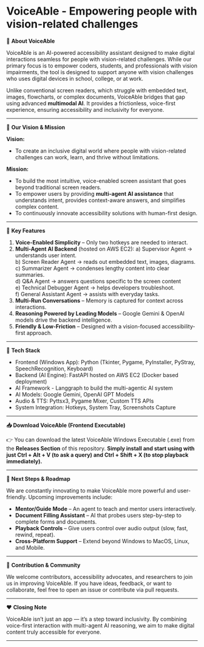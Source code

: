 # VoiceAble - Empowering people with vision-related challenges

🌟 **About VoiceAble**

VoiceAble is an AI-powered accessibility assistant designed to make digital interactions seamless for people with vision-related challenges. While our primary focus is to empower coders, students, and professionals with vision impairments, the tool is designed to support anyone with vision challenges who uses digital devices in school, college, or at work.

Unlike conventional screen readers, which struggle with embedded text, images, flowcharts, or complex documents, VoiceAble bridges that gap using advanced **multimodal AI**. It provides a frictionless, voice-first experience, ensuring accessibility and inclusivity for everyone.

---------------------------------------------------------------------------------------------------------------------------

🎯 **Our Vision & Mission**

**Vision:**
- To create an inclusive digital world where people with vision-related challenges can work, learn, and thrive without limitations.

**Mission:**
- To build the most intuitive, voice-enabled screen assistant that goes beyond traditional screen readers.
- To empower users by providing **multi-agent AI assistance** that understands intent, provides context-aware answers, and simplifies complex content.
- To continuously innovate accessibility solutions with human-first design.

---------------------------------------------------------------------------------------------------------------------------

🔑 **Key Features**
1) **Voice-Enabled Simplicity** – Only two hotkeys are needed to interact.
2) **Multi-Agent AI Backend** (hosted on AWS EC2):
  a) Supervisor Agent → understands user intent. <br>
  b) Screen Reader Agent → reads out embedded text, images, diagrams. <br>
  c) Summarizer Agent → condenses lengthy content into clear summaries. <br>
  d) Q&A Agent → answers questions specific to the screen content <br>
  e) Technical Debugger Agent → helps developers troubleshoot. <br>
  f) General Assistant Agent → assists with everyday tasks. <br>
3) **Multi-Run Conversations** – Memory is captured for context across interactions.
4) **Reasoning Powered by Leading Models** – Google Gemini & OpenAI models drive the backend intelligence.
5) **Friendly & Low-Friction** – Designed with a vision-focused accessibility-first approach.

---------------------------------------------------------------------------------------------------------------------------

🚀 **Tech Stack**
- Frontend (Windows App): Python (Tkinter, Pygame, PyInstaller, PyStray, SpeechRecognition, Keyboard)
- Backend (AI Engine): FastAPI hosted on AWS EC2 (Docker based deployment)
- AI Framework - Langgraph to build the multi-agentic AI system
- AI Models: Google Gemini, OpenAI GPT Models
- Audio & TTS: Pyttsx3, Pygame Mixer, Custom TTS APIs
- System Integration: Hotkeys, System Tray, Screenshots Capture

---------------------------------------------------------------------------------------------------------------------------

**📥 Download VoiceAble (Frontend Executable)**

👉 You can download the latest VoiceAble Windows Executable (.exe) from the **Releases Section** of this repository.
**Simply install and start using with just Ctrl + Alt + V (to ask a query) and Ctrl + Shift + X (to stop playback immediately).**

---------------------------------------------------------------------------------------------------------------------------

🔮 **Next Steps & Roadmap**

We are constantly innovating to make VoiceAble more powerful and user-friendly. Upcoming improvements include:
- **Mentor/Guide Mode** – An agent to teach and mentor users interactively.
- **Document Filling Assistant** – AI that probes users step-by-step to complete forms and documents.
- **Playback Controls** – Give users control over audio output (slow, fast, rewind, repeat).
- **Cross-Platform Support** – Extend beyond Windows to MacOS, Linux, and Mobile.

---------------------------------------------------------------------------------------------------------------------------

🤝 **Contribution & Community**

We welcome contributors, accessibility advocates, and researchers to join us in improving VoiceAble.
If you have ideas, feedback, or want to collaborate, feel free to open an issue or contribute via pull requests.

---------------------------------------------------------------------------------------------------------------------------

❤️ **Closing Note**

VoiceAble isn’t just an app — it’s a step toward inclusivity.
By combining voice-first interaction with multi-agent AI reasoning, we aim to make digital content truly accessible for everyone.

---------------------------------------------------------------------------------------------------------------------------
